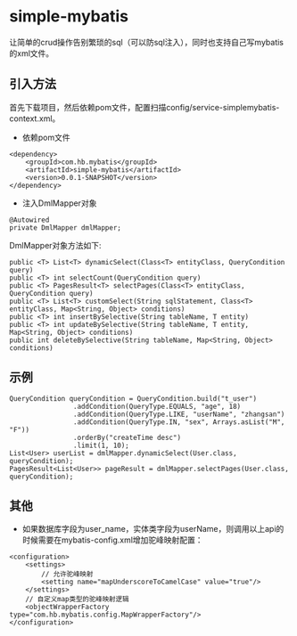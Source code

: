 # simple-mybatis
让简单的crud操作告别繁琐的sql（可以防sql注入），同时也支持自己写mybatis的xml文件。
## 引入方法
首先下载项目，然后依赖pom文件，配置扫描config/service-simplemybatis-context.xml。
- 依赖pom文件
```
<dependency>
    <groupId>com.hb.mybatis</groupId>
    <artifactId>simple-mybatis</artifactId>
    <version>0.0.1-SNAPSHOT</version>
</dependency>
```
- 注入DmlMapper对象
```
@Autowired
private DmlMapper dmlMapper;
```
DmlMapper对象方法如下:  
```
public <T> List<T> dynamicSelect(Class<T> entityClass, QueryCondition query)
public <T> int selectCount(QueryCondition query)
public <T> PagesResult<T> selectPages(Class<T> entityClass, QueryCondition query)
public <T> List<T> customSelect(String sqlStatement, Class<T> entityClass, Map<String, Object> conditions)
public <T> int insertBySelective(String tableName, T entity)
public <T> int updateBySelective(String tableName, T entity, Map<String, Object> conditions)
public int deleteBySelective(String tableName, Map<String, Object> conditions)
```
## 示例
```
QueryCondition queryCondition = QueryCondition.build("t_user")
                .addCondition(QueryType.EQUALS, "age", 18)
                .addCondition(QueryType.LIKE, "userName", "zhangsan")
                .addCondition(QueryType.IN, "sex", Arrays.asList("M", "F"))
                .orderBy("createTime desc")
                .limit(1, 10);
List<User> userList = dmlMapper.dynamicSelect(User.class, queryCondition);
PagesResult<List<User>> pageResult = dmlMapper.selectPages(User.class, queryCondition);
```
## 其他
- 如果数据库字段为user_name，实体类字段为userName，则调用以上api的时候需要在mybatis-config.xml增加驼峰映射配置：
```
<configuration>
    <settings>
        // 允许驼峰映射 
        <setting name="mapUnderscoreToCamelCase" value="true"/>
    </settings>
    // 自定义map类型的驼峰映射逻辑 
    <objectWrapperFactory type="com.hb.mybatis.config.MapWrapperFactory"/>
</configuration>
```

